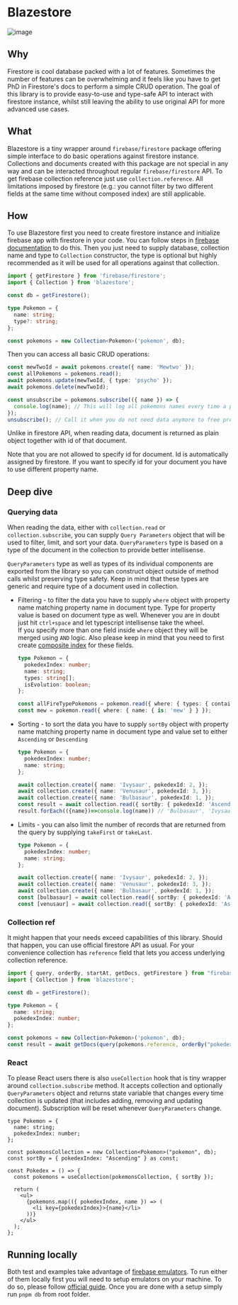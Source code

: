 # Blazestore

![image](https://raw.githubusercontent.com/dwyl/repo-badges/4720fcd2ccfadea4715475628987cf7c95542373/svg/coverage-100.svg)

## Why

Firestore is cool database packed with a lot of features. Sometimes the number of features can be overwhelming and it feels like you have to get PhD in Firestore's docs to perform a simple CRUD operation. The goal of this library is to provide easy-to-use and type-safe API to interact with firestore instance, whilst still leaving the ability to use original API for more advanced use cases.

## What

Blazestore is a tiny wrapper around `firebase/firestore` package offering simple interface to do basic operations against firestore instance. Collections and documents created with this package are not special in any way and can be interacted throughout regular `firebase/firestore` API. To get firebase collection reference just use `collection.reference`. All limitations imposed by firestore (e.g.: you cannot filter by two different fields at the same time without composed index) are still applicable.

## How

To use Blazestore first you need to create firestore instance and initialize firebase app with firestore in your code. You can follow steps in [firebase documentation](https://firebase.google.com/docs/firestore/quickstart) to do this.
Then you just need to supply database, collection name and type to `Collection` constructor, the type is optional but highly recommended as it will be used for all operations against that collection.

```typescript
import { getFirestore } from 'firebase/firestore';
import { Collection } from 'blazestore';

const db = getFirestore();

type Pokemon = {
  name: string;
  type?: string;
};

const pokemons = new Collection<Pokemon>('pokemon', db);
```

Then you can access all basic CRUD operations:

```typescript
const mewTwoId = await pokemons.create({ name: 'Mewtwo' });
const allPokemons = pokemons.read();
await pokemons.update(mewTwoId, { type: 'psycho' });
await pokemons.delete(mewTwoId);

const unsubscribe = pokemons.subscribe(({ name }) => {
  console.log(name); // This will log all pokemons names every time a pokemon is added/updated/deleted
});
unsubscribe(); // Call it when you do not need data anymore to free precious RAM
```
Unlike in firestore API, when reading data, document is returned as plain object together with id of that document.

Note that you are not allowed to specify id for document. Id is automatically assigned by firestore. If you want to specify id for your document you have to use different property name.

## Deep dive

### Querying data

When reading the data, either with `collection.read` or `collection.subscribe`, you can supply `Query Parameters` object that will be used to filter, limit, and sort your data. `QueryParameters` type is based on a type of the document in the collection to provide better intellisense.

`QueryParameters` type as well as types of its individual components are exported from the library so you can construct object outside of method calls whilst preserving type safety. Keep in mind that these types are generic and require type of a document used in collection.

- Filtering - to filter the data you have to supply `where` object with property name matching property name in document type. Type for property value is based on document type as well. Whenever you are in doubt just hit `ctrl+space` and let typescript intellisense take the wheel.  
If you specify more than one field inside `where` object they will be merged using `AND` logic. Also please keep in mind that you need to first create [composite index](https://firebase.google.com/docs/firestore/query-data/index-overview#composite_indexes) for these fields.

  ```typescript
  type Pokemon = {
    pokedexIndex: number;
    name: string;
    types: string[];
    isEvolution: boolean;
  };

  const allFireTypePokemons = pokemon.read({ where: { types: { contains: 'fire' } } });
  const mew = pokemon.read({ where: { name: { is: 'mew' } } });
  ```
- Sorting - to sort the data you have to supply `sortBy` object with property name matching property name in document type and value set to either `Ascending` or `Descending`
  ```typescript
  type Pokemon = {
    pokedexIndex: number;
    name: string;
  };

  await collection.create({ name: 'Ivysaur', pokedexId: 2, });
  await collection.create({ name: 'Venusaur', pokedexId: 3, });
  await collection.create({ name: 'Bulbasaur', pokedexId: 1, });
  const result = await collection.read({ sortBy: { pokedexId: 'Ascending' } });
  result.forEach(({name})=>console.log(name)) // 'Bulbasaur', 'Ivysaur', 'Venusaur'
  ```
- Limits - you can also limit the number of records that are returned from the query by supplying `takeFirst` or `takeLast`.
  ```typescript
  type Pokemon = {
    pokedexIndex: number;
    name: string;
  };

  await collection.create({ name: 'Ivysaur', pokedexId: 2, });
  await collection.create({ name: 'Venusaur', pokedexId: 3, });
  await collection.create({ name: 'Bulbasaur', pokedexId: 1, });
  const [bulbasaur] = await collection.read({ sortBy: { pokedexId: 'Ascending' }, takeFirst: 1 });
  const [venusaur] = await collection.read({ sortBy: { pokedexId: 'Ascending' }, takeLast: 3 });
  ```

### Collection ref

It might happen that your needs exceed capabilities of this library. Should that happen, you can use official firestore API as usual. For your convenience collection has `reference` field that lets you access underlying collection reference.
```typescript
import { query, orderBy, startAt, getDocs, getFirestore } from "firebase/firestore"; 
import { Collection } from 'blazestore';

const db = getFirestore();

type Pokemon = {
  name: string;
  pokedexIndex: number;
};

const pokemons = new Collection<Pokemon>('pokemon', db);
const result = await getDocs(query(pokemons.reference, orderBy("pokedexIndex"), startAt(3)));
```

### React

To please React users there is also `useCollection` hook that is tiny wrapper around `collection.subscribe` method. It accepts collection and optionally `QueryParameters` object and returns state variable that changes every time collection is updated (that includes adding, removing and updating document). Subscription will be reset whenever `QueryParameters` change.
```tsx
type Pokemon = {
  name: string;
  pokedexIndex: number;
};

const pokemonsCollection = new Collection<Pokemon>("pokemon", db);
const sortBy = { pokedexIndex: "Ascending" } as const;

const Pokedex = () => {
  const pokemons = useCollection(pokemonsCollection, { sortBy });

  return (
    <ul>
      {pokemons.map(({ pokedexIndex, name }) => (
        <li key={pokedexIndex}>{name}</li>
      ))}
    </ul>
  );
};
``` 

## Running locally

Both test and examples take advantage of [firebase emulators](https://firebase.google.com/docs/emulator-suite). To run either of them locally first you will need to setup emulators on your machine. To do so, please follow [official guide](https://firebase.google.com/docs/emulator-suite/install_and_configure). Once you are done with a setup simply run `pnpm db` from root folder. 